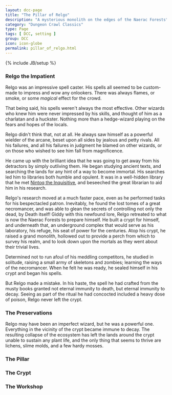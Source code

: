 ```yaml
---
layout: dcc-page
title: "The Pillar of Relgo"
description: "A mysterious monolith on the edges of the Naerac Forests"
category: "Dungeon Crawl Classics"
type: Page
tags: [ DCC, setting ]
group: DCC
icon: icon-globe
permalink: pillar_of_relgo.html
---
```

{% include JB/setup %}

### Relgo the Impatient

Relgo was an impressive spell caster. His spells all seemed to be custom-made to impress and wow any onlookers. There was always flames, or smoke, or some _magical_ effect for the crowd.

That being said, his spells weren't always the most effective. Other wizards who knew him were never impressed by his skills, and thought of him as a charlatan and a huckster. Nothing more than a hedge-wizard playing on the fears and hopes of the locals.

Relgo didn't think that, not at all. He always saw himself as a powerful wielder of the arcane, beset upon all sides by jealous and petty rivals. All his failures, and all his failures in judgment he blamed on other wizards, or on those who wished to see him fall from magnificence.

He came up with the brilliant idea that he was going to get away from his detractors by simply outliving them. He began studying ancient texts, and searching the lands for any hint of a way to become immortal. His searches led him to libraries both humble and opulent. It was in a well-hidden library that he met [Nintoq the Inquisitive][], and beseeched the great librarian to aid him in his research.

Relgo's research moved at a much faster pace, even as he performed tasks for his bespectacled patron. Inevitably, he found the lost tomes of a great necromancer, and was able to glean the secrets of controlling not only the dead, by Death itself! Giddy with this newfound lore, Relgo retreated to what is now the Naerac Forests to prepare himself. He built a crypt for himself, and underneath that, an underground complex that would serve as his laboratory, his refuge, his seat of power for the centuries. Atop his crypt, he raised a grand monolith, hollowed out to provide a perch from which to survey his realm, and to look down upon the mortals as they went about their trivial lives.

Determined not to run afoul of his meddling competitors, he studied in solitude, raising a small army of skeletons and zombies; learning the ways of the necromancer. When he felt he was ready, he sealed himself in his crypt and began his spells.

But Relgo made a mistake. In his haste, the spell he had crafted from the musty books granted not eternal immunity to death, but eternal immunity to decay. Seeing as part of the ritual he had concocted included a heavy dose of poison, Relgo never left the crypt.

### The Preservations

Relgo may have been an imperfect wizard, but he was a powerful one. Everything in the vicinity of the crypt became immune to decay. The resulting collapse of the ecosystem has left the lands around the crypt unable to sustain any plant life, and the only thing that seems to thrive are lichens, slime molds, and a few hardy mosses.

### The Pillar

### The Crypt

### The Workshop

[Nintoq the Inquisitive]: /dcc/nintoq.html